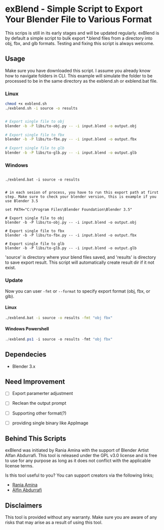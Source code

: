 # exBlend - Simple Script to Export Your Blender File to Various Format

This scrips is still in its early stages and will be updated regularly. exBlend is by default a simple script to bulk export *.blend files from a directory into obj, fbx, and glb formats.
Testing and fixing this script is always welcome. 

## Usage
Make sure you have downloaded this script. I assume you already know how to navigate folders in CLI. This example will simulate the folder to be processed to be in the same directory as the exblend.sh or exblend.bat file.

### Linux
```bash
chmod +x exblend.sh
./exblend.sh -i source -o results


# Export single file to obj
blender -b -P libs/to-obj.py -- -i input.blend -o output.obj 

# Export single file to fbx
blender -b -P libs/to-fbx.py -- -i input.blend -o output.fbx 

# Export single file to glb
blender -b -P libs/to-glb.py -- -i input.blend -o output.glb 
```


### Windows
```SHELL

./exblend.bat -i source -o results


# in each sesion of process, you have to run this export path at first step. Make sure to check your blender version, this is example if you use Blender 3.5

set PATH="C:\Program Files\Blender Foundation\Blender 3.5"

# Export single file to obj
blender -b -P libs/to-obj.py -- -i input.blend -o output.obj 

# Export single file to fbx
blender -b -P libs/to-fbx.py -- -i input.blend -o output.fbx 

# Export single file to glb
blender -b -P libs/to-glb.py -- -i input.blend -o output.glb 
```

'source' is directory where your blend files saved, and 'results' is directory to save export result. This script will automatically create result dir if it not exist.


### Update
Now you can user `-fmt` or `--format` to specify export format (obj, fbx, or glb). 

#### Linux
```bash
./exblend.bat -i source -o results -fmt "obj fbx"

```

#### Windows Powershell
```ps1
./exblend.ps1 -i source -o results -fmt "obj fbx"

```

## Dependecies
- Blender 3.x


## Need Improvement
- [ ] Export paramerter adjustment
- [ ] Reclean the output prompt
- [ ] Supporting other format(?)
- [ ] providing single binary like AppImage


## Behind This Scripts
exBlend was initiated by Rania Amina with the support of Blender Artist Alfan Abdurrafi. This tool is released under the GPL v3.0 license and is free to use for any purpose as long as it does not conflict with the applicable license terms.

Is this tool useful to you? You can support creators via the following links;
- [Rania Amina](https://saweria.co/raniaamina)
- [Alfin Abdurrafi](https://iconscout.com/contributors/alfin-studio)

## Disclaimers
This tool is provided without any warranty. Make sure you are aware of any risks that may arise as a result of using this tool.
